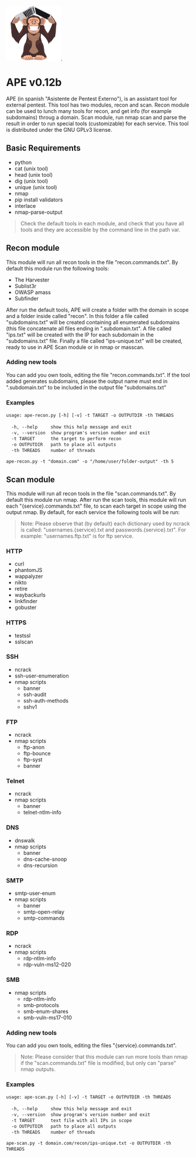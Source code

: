 
<img  src="https://github.com/maxpowersi/ape/raw/master/logo.png"  width="150"  height="150">.
# APE v0.12b
APE (in spanish "Asistente de Pentest Externo"), is an assistant tool for external pentest. This tool has two modules, recon and scan. Recon module can be used to lunch many tools for recon, and get info (for example subdomains) throug a domain. Scan module, run nmap scan and parse the result in order to run special tools (customizable) for each service. This tool is distributed under the GNU GPLv3 license.
## Basic Requirements
- python
- cat (unix tool)
- head (unix tool)
- dig (unix tool)
- unique (unix tool)
- nmap 
- pip install validators
- interlace
- nmap-parse-output
>Check the default tools in each module, and check that you have all tools and they are accessible by the command line in the path var.
## Recon module
This module will run all recon tools in the file "recon.commands.txt". By default this module run the following tools:
- The Harvester
- Sublist3r
- OWASP amass
- Subfinder

After run the default tools, APE will create a folder with the domain in scope and a folder inside called "recon". In this folder a file called "subdomains.txt" will be created containing all enumerated subdomains (this file concatenate all files ending in ".subdomain.txt". A file called "ips.txt" will be created with the IP for each subdomain in the "subdomains.txt" file. Finally a file called "ips-unique.txt" will be created, ready to use in APE Scan module or in nmap or masscan.

### Adding new tools
You can add you own tools, editing the file "recon.commands.txt". If the tool added generates subdomains, please the output name must end in ".subdomain.txt" to be included in the output  file "subdomains.txt"
### Examples
```
usage: ape-recon.py [-h] [-v] -t TARGET -o OUTPUTDIR -th THREADS

  -h, --help     show this help message and exit
  -v, --version  show program's version number and exit
  -t TARGET      the target to perform recon
  -o OUTPUTDIR   path to place all outputs
  -th THREADS    number of threads
```
```
ape-recon.py -t "domain.com" -o "/home/user/folder-output" -th 5
```
## Scan module
This module will run all recon tools in the file "scan.commands.txt". By default this module run nmap. After run the scan tools, this module will run each "{service}.commands.txt" file, to scan each target in scope using the output nmap. By default, for each service the following tools will be run:

>Note: Please observe  that (by default) each dictionary used by ncrack is called:
"usernames.{service}.txt and passwords.{service}.txt". For example:
"usernames.ftp.txt" is for ftp service.
### HTTP
- curl
- phantomJS
- wappalyzer
- nikto
- retire
- waybackurls
- linkfinder
- gobuster
### HTTPS
- testssl
- sslscan
### SSH
- ncrack
- ssh-user-enumeration
- nmap scripts
	- banner
	- ssh-audit
	- ssh-auth-methods
	- sshv1
### FTP
- ncrack
- nmap scripts
	- ftp-anon
	- ftp-bounce
	- ftp-syst
	- banner
### Telnet
- ncrack
- nmap scripts
	- banner
	-  telnet-ntlm-info
### DNS
- dnswalk
- nmap scripts
	- banner
	- dns-cache-snoop
	- dns-recursion
### SMTP
- smtp-user-enum
- nmap scripts
	- banner
	- smtp-open-relay
	- smtp-commands
### RDP
- ncrack
- nmap scripts
	- rdp-ntlm-info
	- rdp-vuln-ms12-020
### SMB
- nmap scripts
	- rdp-ntlm-info
	- smb-protocols
	-  smb-enum-shares
	- smb-vuln-ms17-010
### Adding new tools
You can add you own tools, editing the files "{service}.commands.txt". 
>Note: Please consider that this module can run more tools than nmap if the "scan.commands.txt" file is modified, but only can "parse" nmap outputs.
### Examples
```
usage: ape-scan.py [-h] [-v] -t TARGET -o OUTPUTDIR -th THREADS

  -h, --help     show this help message and exit
  -v, --version  show program's version number and exit
  -t TARGET      text file with all IPs in scope
  -o OUTPUTDIR   path to place all outputs
  -th THREADS    number of threads
```
```
ape-scan.py -t domain.com/recon/ips-unique.txt -o OUTPUTDIR -th THREADS
```
